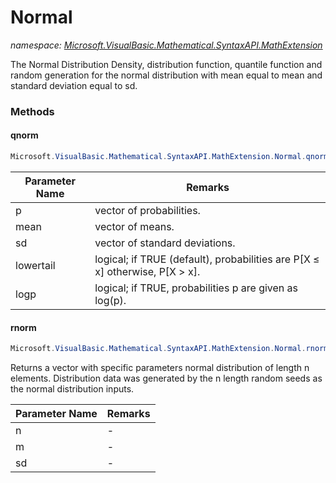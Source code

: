 ﻿# Normal
_namespace: [Microsoft.VisualBasic.Mathematical.SyntaxAPI.MathExtension](./index.md)_

The Normal Distribution
 Density, distribution function, quantile function and random generation for the normal distribution with mean equal to mean and standard deviation equal to sd.



### Methods

#### qnorm
```csharp
Microsoft.VisualBasic.Mathematical.SyntaxAPI.MathExtension.Normal.qnorm(Microsoft.VisualBasic.Mathematical.LinearAlgebra.Vector,Microsoft.VisualBasic.Mathematical.LinearAlgebra.Vector,System.Int32,System.Boolean,System.Boolean)
```


|Parameter Name|Remarks|
|--------------|-------|
|p|vector of probabilities.|
|mean|vector of means.|
|sd|vector of standard deviations.|
|lowertail|logical; if TRUE (default), probabilities are P[X ≤ x] otherwise, P[X > x].|
|logp|logical; if TRUE, probabilities p are given as log(p).|


#### rnorm
```csharp
Microsoft.VisualBasic.Mathematical.SyntaxAPI.MathExtension.Normal.rnorm(System.Int32,System.Double,System.Double)
```
Returns a vector with specific parameters normal distribution of length n elements.
 Distribution data was generated by the n length random seeds as the normal distribution 
 inputs.

|Parameter Name|Remarks|
|--------------|-------|
|n|-|
|m|-|
|sd|-|



